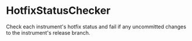 # HotfixStatusChecker
Check each instrument's hotfix status and fail if any uncommitted changes to the instrument's release branch.

